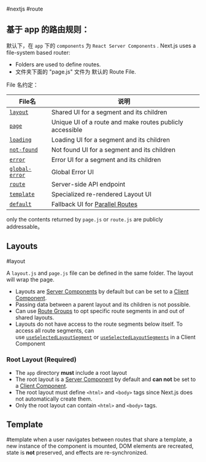 #nextjs #route
## 基于 app 的路由规则：

默认下，在 `app` 下的 `components` 为 `React Server Components` .
Next.js uses a file-system based router: 
- Folders are used to define routes. 
- 文件夹下面的 "page.js" 文件为 默认的 Route File.

File 名约定： 

|File名|说明|
|---|---|
|[`layout`](https://nextjs.org/docs/app/building-your-application/routing/pages-and-layouts#layouts)|Shared UI for a segment and its children|
|[`page`](https://nextjs.org/docs/app/building-your-application/routing/pages-and-layouts#pages)|Unique UI of a route and make routes publicly accessible|
|[`loading`](https://nextjs.org/docs/app/building-your-application/routing/loading-ui-and-streaming)|Loading UI for a segment and its children|
|[`not-found`](https://nextjs.org/docs/app/api-reference/file-conventions/not-found)|Not found UI for a segment and its children|
|[`error`](https://nextjs.org/docs/app/building-your-application/routing/error-handling)|Error UI for a segment and its children|
|[`global-error`](https://nextjs.org/docs/app/building-your-application/routing/error-handling)|Global Error UI|
|[`route`](https://nextjs.org/docs/app/building-your-application/routing/route-handlers)|Server-side API endpoint|
|[`template`](https://nextjs.org/docs/app/building-your-application/routing/pages-and-layouts#templates)|Specialized re-rendered Layout UI|
|[`default`](https://nextjs.org/docs/app/api-reference/file-conventions/default)|Fallback UI for [Parallel Routes](https://nextjs.org/docs/app/building-your-application/routing/parallel-routes)| 

only the contents returned by `page.js` or `route.js` are publicly addressable。

## Layouts
#layout

A `layout.js` and `page.js` file can be defined in the same folder. The layout will wrap the page.

- Layouts are [Server Components](https://nextjs.org/docs/app/building-your-application/rendering/server-components) by default but can be set to a [Client Component](https://nextjs.org/docs/app/building-your-application/rendering/client-components).
- Passing data between a parent layout and its children is not possible.
- Can use [Route Groups](https://nextjs.org/docs/app/building-your-application/routing/route-groups) to opt specific route segments in and out of shared layouts.
- Layouts do not have access to the route segments below itself. To access all route segments, can use [`useSelectedLayoutSegment`](https://nextjs.org/docs/app/api-reference/functions/use-selected-layout-segment) or [`useSelectedLayoutSegments`](https://nextjs.org/docs/app/api-reference/functions/use-selected-layout-segments) in a Client Component

### Root Layout (Required)

- The `app` directory **must** include a root layout
- The root layout is a [Server Component](https://nextjs.org/docs/app/building-your-application/rendering/server-components) by default and **can not** be set to a [Client Component](https://nextjs.org/docs/app/building-your-application/rendering/client-components).
- The root layout must define `<html>` and `<body>` tags since Next.js does not automatically create them.
- Only the root layout can contain `<html>` and `<body>` tags.


## Template
#template
when a user navigates between routes that share a template, a new instance of the component is mounted, DOM elements are recreated, state is **not** preserved, and effects are re-synchronized.